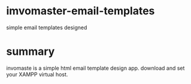 # imvomaster-email-templates
simple email templates designed
# summary
 invomaste is a simple html email template design app. download and set your XAMPP virtual host.
